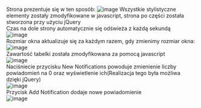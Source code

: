 Strona prezentuje się w ten sposób:
![image](https://user-images.githubusercontent.com/56955430/140968756-d607610f-709a-469c-8d15-09ce694503b0.png)
Wszystkie stylistyczne elementy zostały zmodyfikowane w javascript, strona po części została stworzona przy użyciu jQuery
<br>
Czas na dole strony automatycznie się odświeża z każdą sekundą
<br>
![image](https://user-images.githubusercontent.com/56955430/140969009-dc048632-9406-44b6-924d-b9644bb37a64.png)
<br>
Rozmiar okna aktualizuje się za każdym razem, gdy zmienimy rozmiar okna:
<br>
![image](https://user-images.githubusercontent.com/56955430/140969120-3efefdfb-f65f-4284-9998-54fb5305c0f0.png)
<br>
Zawartość tabelki została zmodyfikowana za pomocą javascript
<br>
![image](https://user-images.githubusercontent.com/56955430/140969212-156f31c1-6670-444f-90c5-aae396e31828.png)
<br>
Naciśniecie przycisku New Notifications powoduje zmienienie liczby powiadomień na 0 oraz wyświetlenie ich(Realizacja tego była możliwa dzięki jQuery)
<br>
![image](https://user-images.githubusercontent.com/56955430/140969305-beee3c98-9cf1-4428-896c-5cc200b68bad.png)
<br>
Przycisk Add Notification dodaje nowe powiadomienie
<br>
![image](https://user-images.githubusercontent.com/56955430/140969381-5e8784e7-3254-4366-9ac9-9a299833086b.png)